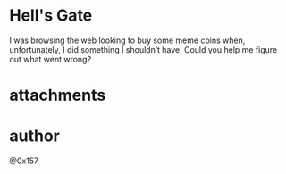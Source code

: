 # Hell's Gate

I was browsing the web looking to buy some meme coins when, unfortunately, I did something I shouldn’t have. Could you help me figure out what went wrong?

# attachments

# author
@0x157